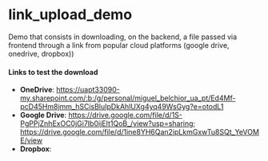 # link_upload_demo
Demo that consists in downloading, on the backend, a file passed via frontend through a link from popular cloud platforms (google drive, onedrive, dropbox))

#### Links to test the download
- **OneDrive**: https://uapt33090-my.sharepoint.com/:b:/g/personal/miguel_belchior_ua_pt/Ed4Mf-pcD45Hm8jmm_hSCisBluIpDkAhlUXg4yq49WsGyg?e=otodL1
- **Google Drive**: https://drive.google.com/file/d/1S-PgPPjZnhExOC0jGi7Ib0ijEIt1QoB_/view?usp=sharing; https://drive.google.com/file/d/1ine8YH6Qan2ipLkmGxwTu8SQt_YeVOME/view
- **Dropbox**:
